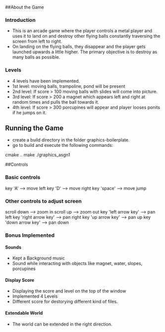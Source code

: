 ##About the Game

### Introduction
- This is an arcade game where the player controls a metal player and uses it to land on and destroy other flying balls constantly traversing the screen from left to right.
- On landing on the flying balls, they disappear and the player gets launched upwards a little higher.
The primary objective is to destroy as many balls as possible.

### Levels
- 4 levels have been implemented.
- 1st level: moving balls, trampoline, pond will be present
- 2nd level: If score > 100 moving balls with slides will come into picture.
- 3rd level: If score > 200 a magnet which appears left and right at random times and pulls the ball towards it.
- 4th level: If score > 300 porcupines will appear and player looses ponits if he jumps on it.


## Running the Game
- create a build directory in the folder graphics-boilerplate.
- go to build and execute the following commands:

cmake ..
make
./graphics_asgn1

##Controls

### Basic controls
key 'A' 	--> move left
key 'D' 	--> move right
key 'space' --> move jump

### Other controls to adjust screen
scroll down 			--> zoom in 
scroll up       		--> zoom out
key 'left arrow key' 	--> pan left
key 'right arrow key' 	--> pan right
key 'up arrow key' 		--> pan up
key 'down arrow key' 	--> pan down

### Bonus Implemented
#### Sounds
- Kept a Background music
- Sound while interacting with objects like magnet, water, slopes, porcupines

#### Display Score
- Displaying the score and level on the top of the window
- Implemented 4 Levels
- Different score for destorying different kind of files.

#### Extendable World
- The world can be extended in the right direction.